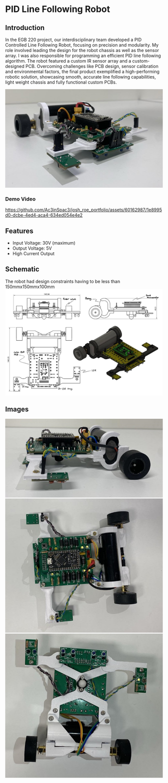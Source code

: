 # PID Line Following Robot

## Introduction
In the EGB 220 project, our interdisciplinary team developed a PID Controlled Line Following Robot, focusing on precision and modularity. My role involved leading the design for the robot chassis as well as the sensor array. I was also responsible for programming an efficient PID line following algorithm. The robot featured a custom IR sensor array and a custom-designed PCB. Overcoming challenges like PCB design, sensor calibration and environmental factors, the final product exemplified a high-performing robotic solution, showcasing smooth, accurate line following capabilities, light weight chassis and fully functional custom PCBs.

![Robot Image](/Images/LineFollower.jpg)

### Demo Video


https://github.com/Ac3inSpac3/josh_roe_portfolio/assets/60162987/1e8995d0-dcbe-4ed4-aca4-634ed054e4e2


## Features

- Input Voltage: 30V (maximum)
- Output Voltage: 5V
- High Current Output

## Schematic
The robot had design constraints having to be less than 150mmx150mmx100mm
![Schematic](/Images/LF_schematic.jpg)

## Images

![Side](/Images/LF_sideOn.jpg)
![Top](/Images/LF_topDown.jpg)
![Bottom](/Images/LF_bottomUp.jpg)
